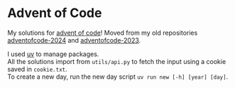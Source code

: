 # Advent of Code

My solutions for [advent of code](https://adventofcode.com/)! Moved from my
old repositories [adventofcode-2024](https://github.com/RealCyGuy/adventofcode-2024)
and [adventofcode-2023](https://github.com/RealCyGuy/adventofcode-2023).

I used [uv](https://github.com/astral-sh/uv) to manage packages.  
All the solutions import from `utils/api.py` to fetch the input using a cookie saved in `cookie.txt`.  
To create a new day, run the new day script `uv run new [-h] [year] [day]`.
